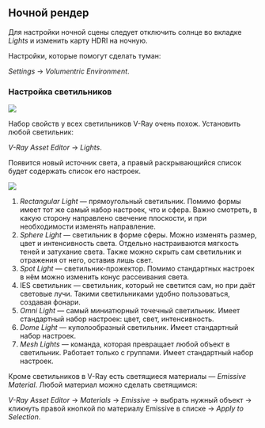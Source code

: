 ## Ночной рендер

Для настройки ночной сцены следует отключить солнце во вкладке _Lights_ и изменить карту HDRI на ночную.

Настройки, которые помогут сделать туман:

_Settings_ → _Volumentric Environment_.

### Настройка светильников

![](/img/SVR_15/1686161560_1.png#bordered)

Набор свойств у всех светильников V-Ray очень похож. Установить любой светильник:

_V-Ray Asset Editor_ → _Lights_.

Появится новый источник света, а правый раскрывающийся список будет содержать список его настроек.

![](/img/SVR_15/1686161578_2.png#bordered)

1. _Rectangular Light_ — прямоугольный светильник. Помимо формы имеет тот же самый набор настроек, что и сфера. Важно смотреть, в какую сторону направлено свечение плоскости, и при необходимости изменять направление.
2. _Sphere Light_ — светильник в форме сферы. Можно изменять размер, цвет и интенсивность света. Отдельно настраиваются мягкость теней и затухание света. Также можно скрыть сам светильник и отражения от него, оставив лишь свет.
3. _Spot Light_ — светильник-прожектор. Помимо стандартных настроек в нём можно изменить конус рассеивания света.
4. IES cветильник — светильник, который не светится сам, но при даёт световые лучи. Такими светильниками удобно пользоваться, создавая фонари.
5. _Omni Light_ — самый миниатюрный точечный светильник. Имеет стандартный набор настроек: цвет, свет, интенсивность.
6. _Dome Light_ — куполообразный светильник. Имеет стандартный набор настроек.
7. _Mesh Lights_ — команда, которая превращает любой объект в светильник. Работает только с группами. Имеет стандартный набор настроек.

Кроме светильников в V-Ray есть светящиеся материалы — _Emissive Material_. Любой материал можно сделать светящимся:

_V-Ray Asset Editor_ → _Materials_ → _Emissive_ → выбрать нужный объект → кликнуть правой кнопкой по материалу Emissive в списке → _Apply to Selection_.
